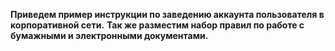 **Приведем пример инструкции по заведению аккаунта пользователя в корпоративной сети.**
**Так же разместим набор правил по работе с бумажными и электронными документами.**